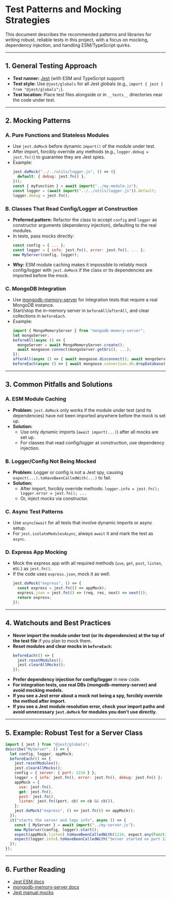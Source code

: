 # Test Patterns and Mocking Strategies

This document describes the recommended patterns and libraries for writing robust, reliable tests in this project, with a focus on mocking, dependency injection, and handling ESM/TypeScript quirks.

---

## 1. **General Testing Approach**

- **Test runner:** [Jest](https://jestjs.io/) (with ESM and TypeScript support)
- **Test style:** Use `@jest/globals` for all Jest globals (e.g., `import { jest } from "@jest/globals";`).
- **Test location:** Place test files alongside or in `__tests__` directories near the code under test.

---

## 2. **Mocking Patterns**

### **A. Pure Functions and Stateless Modules**

- Use `jest.doMock` before dynamic `import()` of the module under test.
- After import, forcibly override any methods (e.g., `logger.debug = jest.fn()`) to guarantee they are Jest spies.
- Example:
  ```js
  jest.doMock("../../utils/logger.js", () => ({
    default: { debug: jest.fn() },
  }));
  const { myFunction } = await import("../my-module.js");
  const logger = (await import("../../utils/logger.js")).default;
  logger.debug = jest.fn();
  ```

### **B. Classes That Read Config/Logger at Construction**

- **Preferred pattern:** Refactor the class to accept `config` and `logger` as constructor arguments (dependency injection), defaulting to the real modules.
- In tests, pass mocks directly:
  ```js
  const config = { ... };
  const logger = { info: jest.fn(), error: jest.fn(), ... };
  new MyServer(config, logger);
  ```
- **Why:** ESM module caching makes it impossible to reliably mock config/logger with `jest.doMock` if the class or its dependencies are imported before the mock.

### **C. MongoDB Integration**

- Use [mongodb-memory-server](https://github.com/nodkz/mongodb-memory-server) for integration tests that require a real MongoDB instance.
- Start/stop the in-memory server in `beforeAll`/`afterAll`, and clear collections in `beforeEach`.
- Example:
  ```js
  import { MongoMemoryServer } from "mongodb-memory-server";
  let mongoServer;
  beforeAll(async () => {
    mongoServer = await MongoMemoryServer.create();
    await mongoose.connect(mongoServer.getUri(), ...);
  });
  afterAll(async () => { await mongoose.disconnect(); await mongoServer.stop(); });
  beforeEach(async () => { await mongoose.connection.db.dropDatabase(); });
  ```

---

## 3. **Common Pitfalls and Solutions**

### **A. ESM Module Caching**

- **Problem:** `jest.doMock` only works if the module under test (and its dependencies) have not been imported anywhere before the mock is set up.
- **Solution:**
  - Use only dynamic imports (`await import(...)`) after all mocks are set up.
  - For classes that read config/logger at construction, use dependency injection.

### **B. Logger/Config Not Being Mocked**

- **Problem:** Logger or config is not a Jest spy, causing `expect(...).toHaveBeenCalledWith(...)` to fail.
- **Solution:**
  - After import, forcibly override methods: `logger.info = jest.fn(); logger.error = jest.fn(); ...`
  - Or, inject mocks via constructor.

### **C. Async Test Patterns**

- Use `async`/`await` for all tests that involve dynamic imports or async setup.
- For `jest.isolateModulesAsync`, always `await` it and mark the test as `async`.

### **D. Express App Mocking**

- Mock the express app with all required methods (`use`, `get`, `post`, `listen`, etc.) as `jest.fn()`.
- If the code uses `express.json`, mock it as well:
  ```js
  jest.doMock("express", () => {
    const express = jest.fn(() => appMock);
    express.json = jest.fn(() => (req, res, next) => next());
    return express;
  });
  ```

---

## 4. **Watchouts and Best Practices**

- **Never import the module under test (or its dependencies) at the top of the test file** if you plan to mock them.
- **Reset modules and clear mocks in `beforeEach`:**
  ```js
  beforeEach(() => {
    jest.resetModules();
    jest.clearAllMocks();
  });
  ```
- **Prefer dependency injection for config/logger** in new code.
- **For integration tests, use real DBs (mongodb-memory-server) and avoid mocking models.**
- **If you see a Jest error about a mock not being a spy, forcibly override the method after import.**
- **If you see a Jest module resolution error, check your import paths and avoid unnecessary `jest.doMock` for modules you don't use directly.**

---

## 5. **Example: Robust Test for a Server Class**

```js
import { jest } from "@jest/globals";
describe("MyServer", () => {
  let config, logger, appMock;
  beforeEach(() => {
    jest.resetModules();
    jest.clearAllMocks();
    config = { server: { port: 1234 } };
    logger = { info: jest.fn(), error: jest.fn(), debug: jest.fn() };
    appMock = {
      use: jest.fn(),
      get: jest.fn(),
      post: jest.fn(),
      listen: jest.fn((port, cb) => cb && cb()),
    };
    jest.doMock("express", () => jest.fn(() => appMock));
  });
  it("starts the server and logs info", async () => {
    const { MyServer } = await import("../my-server.js");
    new MyServer(config, logger).start();
    expect(appMock.listen).toHaveBeenCalledWith(1234, expect.any(Function));
    expect(logger.info).toHaveBeenCalledWith("Server started on port 1234");
  });
});
```

---

## 6. **Further Reading**

- [Jest ESM docs](https://jestjs.io/docs/ecmascript-modules)
- [mongodb-memory-server docs](https://github.com/nodkz/mongodb-memory-server)
- [Jest manual mocks](https://jestjs.io/docs/manual-mocks)
